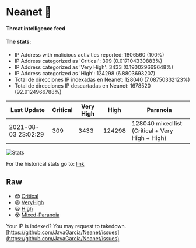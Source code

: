 # Neanet :hocho:
#### Threat intelligence feed
#### The stats:

- IP Address with malicious activities reported: 1806560 (100%)
- IP Address categorized as 'Critical':  309 (0.017104330883%)
- IP Address categorized as 'Very High':  3433 (0.190029669648%)
- IP Address categorized as 'High':  124298 (6.8803693207)
- Total de direcciones IP indexadas en Neanet:  128040 (7.08750332123%)
- Total de direcciones IP descartadas en Neanet:  1678520 (92.9124966788%)

| Last Update | Critical | Very High | High | Paranoia |
| --- | --- | --- | --- | --- |
| 2021-08-03 23:02:29 | 309 | 3433 | 124298 | 128040 mixed list (Critical + Very High + High)|

![Stats](https://docs.google.com/spreadsheets/d/e/2PACX-1vSnaNMIXVabIpDJjufMlzH7poXnshF3mgd8Is1g9ytUEzVsP5my4Trn8f-xkoLLQ38xpL3HtmUexLo6/pubchart?oid=501124687&format=image)

For the historical stats go to: [link](/stats.csv)
## Raw
- :scream: [Critical](https://raw.githubusercontent.com/JavaGarcia/Neanet/master/blacklists/neanet_critical.txt)
- :fearful: [VeryHigh](https://raw.githubusercontent.com/JavaGarcia/Neanet/master/blacklists/neanet_veryHigh.txtt)
- :frowning: [High](https://raw.githubusercontent.com/JavaGarcia/Neanet/master/blacklists/neanet_high.txt)
- :dizzy_face: [Mixed-Paranoia](https://raw.githubusercontent.com/JavaGarcia/Neanet/master/blacklists/neanet_all.txt)


Your IP is indexed? You may request to takedown. [https://github.com/JavaGarcia/Neanet/issues](https://github.com/JavaGarcia/Neanet/issues)














































































































































































































































































































































































































































































































































































































































































































































































































































































































































































































































































































































































































































































































































































































































































































































































































































































































































































































































































































































































































































































































































































































































































































































































































































































































































































































































































































































































































































































































































































































































































































































































































































































































































































































































































































































































































































































































































































































































































































































































































































































































































































































































































































































































































































































































































































































































































































































































































































































































































































































































































































































































































































































































































































































































































































































































































































































































































































































































































































































































































































































































































































































































































































































































































































































































































































































































































































































































































































































































































































































































































































































































































































































































































































































































































































































































































































































































































































































































































































































































































































































































































































